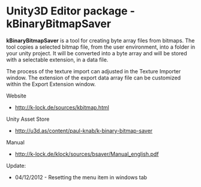 # Unity3D Editor package - kBinaryBitmapSaver

**kBinaryBitmapSaver** is a tool for creating byte array files from bitmaps. 
The tool copies a selected bitmap file, from the user environment, into a 
folder in your unity project. It will be converted into a byte array and 
will be stored with a selectable extension, in a data file.

The process of the texture import can adjusted in the Texture Importer window.
The extension of the export data array file can be customized within the Export
Extension window.

 Website
 
 * http://k-lock.de/sources/kbitmap.html

 Unity Asset Store
 
 * http://u3d.as/content/paul-knab/k-binary-bitmap-saver
 
 Manual

 * http://k-lock.de/klock/sources/bsaver/Manual_english.pdf

 
 Update:

  * 04/12/2012 - Resetting the menu item in windows tab